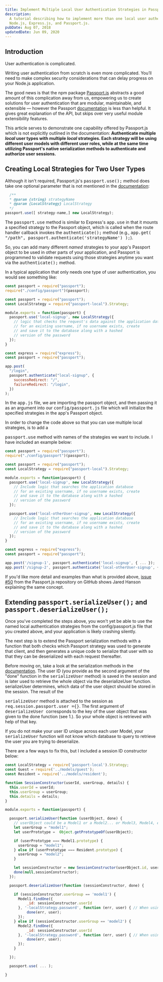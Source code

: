 ```yaml
---
title: Implement Multiple Local User Authentication Strategies in Passport.js
description:
  A tutorial describing how to implement more than one local user authentication strategy using
  Node.js, Express.js, and Passport.js.
pubDate: Aug 07, 2018
updatedDate: Jun 09, 2020
---
```


## Introduction

User authentication is complicated.

Writing user authentication from scratch is even more complicated. You’ll need to make complex
security considerations that can delay progress on your Node.js application.

The good news is that the npm package [Passport.js](https://github.com/jaredhanson/passport)
abstracts a good amount of this complication away from us, empowering us to create solutions for
user authentication that are modular, maintainable, and extensible — however the Passport
[documentation](http://www.passportjs.org/docs/authenticate/) is less than helpful. It gives great
explanation of the API, but skips over very useful module extensibility features.

This article serves to demonstrate one capability offered by Passport.js which is not explicitly
outlined in the documentation: **Authenticate multiple _local_ user types with multiple _local_
strategies. Each strategy will be using different user models with different user roles, while at
the same time utilizing Passport's native serialization methods to authenticate and authorize user
sessions.**

## Creating Local Strategies for Two User Types

Although it isn't required, Passport.js's <kbd>passport.use();</kbd> method does take one optional
parameter that is not mentioned in the [documentation](http://www.passportjs.org/docs/configure/):

```js
  /**
  * @param {string} strategyName
  * @param {LocalStrategy} LocalStrategy
  */
passport.use([ strategy-name,] new LocalStrategy);
```

The <kbd>passport.use</kbd> method is similar to Express's <kbd>app.use</kbd> in that it mounts a
specified strategy to the Passport object, which is called when the route handler callback invokes
the <kbd>authenticate();</kbd> method (e.g., <kbd>app.get( "/path",
passport.authenticate('strategyName') );</kbd>).

So, you can add many different _named_ strategies to your app's Passport object to be used in other
parts of your application, and Passport is programmed to validate requests using those strategies
anytime you want via the <kbd>authenticate();</kbd> method.

In a typical application that only needs one type of user authentication, you would see something
like:

```js
const passport = require("passport");
require("./config/passport")(passport);
```

```js
const passport = require("passport");
const LocalStrategy = require("passport-local").Strategy;

module.exports = function(passport) {
  passport.use('local-signup', new LocalStrategy({
    // logic that checks the request's data against the application database
    // for an existing username, if no username exists, create
    // and save it to the database along with a hashed
    // version of the password
  });
}
```

```js
const express = require("express");
const passport = require("passport");

app.post(
  "/login",
  passport.authenticate("local-signup", {
    successRedirect: "/",
    failureRedirect: "/login",
  })
);
```

In the <kbd>app.js</kbd> file, we are importing the passport object, and then passing it as an
argument into our <kbd>config/passport.js</kbd> file which will initialize the specified strategies
in the app's Passport object.

In order to change the code above so that you can use multiple local strategies, is to add a

<kbd>passport.use</kbd> method with names of the strategies we want to include. I
have included an example below:

```js
const passport = require("passport");
require("./config/passport")(passport);
```

```js
const passport = require("passport");
const LocalStrategy = require("passport-local").Strategy;

module.exports = function(passport) {
  passport.use('local-signup', new LocalStrategy({
    // Include logic that searches the application database
    // for an existing username, if no username exists, create
    // and save it to the database along with a hashed
    // version of the password
  });

  passport.use('local-otherUser-signup', new LocalStrategy({
    // Include logic that searches the application database
    // for an existing username, if no username exists, create
    // and save it to the database along with a hashed
    // version of the password
  });
}
```

```js
const express = require("express");
const passport = require("passport");

app.post('/signup-1', passport.authenticate('local-signup', { ... });
app.post('/signup-2', passport.authenticate('local-otherUser-signup', { ... });
```

If you'd like more detail and examples than what is provided above,
[issue #50](https://github.com/jaredhanson/passport/issues/50) from the Passport.js repository on
GitHub shows Jared Hanson explaining the same concept.

## Extending <kbd>passport.serializeUser();</kbd> and <kbd>passport.deserializeUser();</kbd>

Once you've completed the steps above, you won't yet be able to use the named local authentication
strategies from the config/passport.js file that you created above, and your application is likely
crashing silently.

The next step is to extend the Passport serialization methods with a function that both checks which
Passport strategy was used to generate that client, and then generates a unique code to serialize
that user with so that they can be deserialized with each request thereafter.

Before moving on, take a look at the serialization methods in the
[documentation](http://www.passportjs.org/docs/configure/). The user ID (you provide as the second
argument of the "done" function in the <kbd>serializeUser</kbd> method) is saved in the session and
is later used to retrieve the whole object via the deserializeUser function. serializeUser
determines, which data of the user object should be stored in the session. The result of the

<kbd>serializeUser</kbd> method is attached to the session as
<kbd>req.session.passport.user ={}</kbd>. The first argument of <kbd>
  deserializeUser
</kbd> corresponds to the key of the user object that was given to the done function
(see 1.). So your whole object is retrieved with help of that key.

If you do not make your user ID unique across each user Model, your <kbd>serializeUser</kbd>
function will not know which database to query to retrieve the user you are trying to deserialize.

There are a few ways to fix this, but I included a session ID constructor below:

```js
const LocalStrategy = require('passport-local').Strategy;
const Guest = require('../models/guest');
const Resident = require('../models/resident');

function SessionConstructor(userId, userGroup, details) {
  this.userId = userId;
  this.userGroup = userGroup;
  this.details = details;
}

module.exports = function(passport) {

  passport.serializeUser(function (userObject, done) {
    // userObject could be a Model1 or a Model2... or Model3, Model4, etc.
    let userGroup = "model1";
    let userPrototype =  Object.getPrototypeOf(userObject);

    if (userPrototype === Model1.prototype) {
      userGroup = "model1";
    } else if (userPrototype === Resident.prototype) {
      userGroup = "model2";
    }

    let sessionConstructor = new SessionConstructor(userObject.id, userGroup, '');
    done(null,sessionConstructor);
  });

  passport.deserializeUser(function (sessionConstructor, done) {

    if (sessionConstructor.userGroup == 'model1') {
      Model1.findOne({
          _id: sessionConstructor.userId
      }, '-localStrategy.password', function (err, user) { // When using string syntax, prefixing a path with - will flag that path as excluded.
          done(err, user);
      });
    } else if (sessionConstructor.userGroup == 'model2') {
      Model2.findOne({
          _id: sessionConstructor.userId
      }, '-localStrategy.password', function (err, user) { // When using string syntax, prefixing a path with - will flag that path as excluded.
          done(err, user);
      });
    }

  });

  passport.use( ... );

}
```